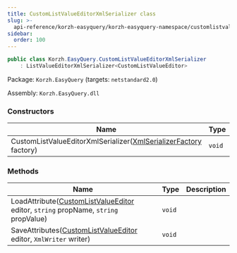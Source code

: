 ```yaml
---
title: CustomListValueEditorXmlSerializer class
slug: >-
  api-reference/korzh-easyquery/korzh-easyquery-namespace/customlistvalueeditorxmlserializer-class
sidebar:
  order: 100
---
```


```csharp
public class Korzh.EasyQuery.CustomListValueEditorXmlSerializer
    : ListValueEditorXmlSerializer<CustomListValueEditor>

```
Package: `Korzh.EasyQuery` (targets: `netstandard2.0`)

Assembly: `Korzh.EasyQuery.dll`

### Constructors

| Name | Type | Description | 
| --- | --- | --- | 
| CustomListValueEditorXmlSerializer([XmlSerializerFactory](///////////////easyquery/docs/api-reference/korzh-easyquery/korzh-easyquery-namespace/xmlserializerfactory-class) factory) | `void` |  | 


### Methods

| Name | Type | Description | 
| --- | --- | --- | 
| LoadAttribute([CustomListValueEditor](///////////////easyquery/docs/api-reference/easydata-core/easydata-namespace/customlistvalueeditor-class) editor, `string` propName, `string` propValue) | `void` |  | 
| SaveAttributes([CustomListValueEditor](///////////////easyquery/docs/api-reference/easydata-core/easydata-namespace/customlistvalueeditor-class) editor, `XmlWriter` writer) | `void` |  |
